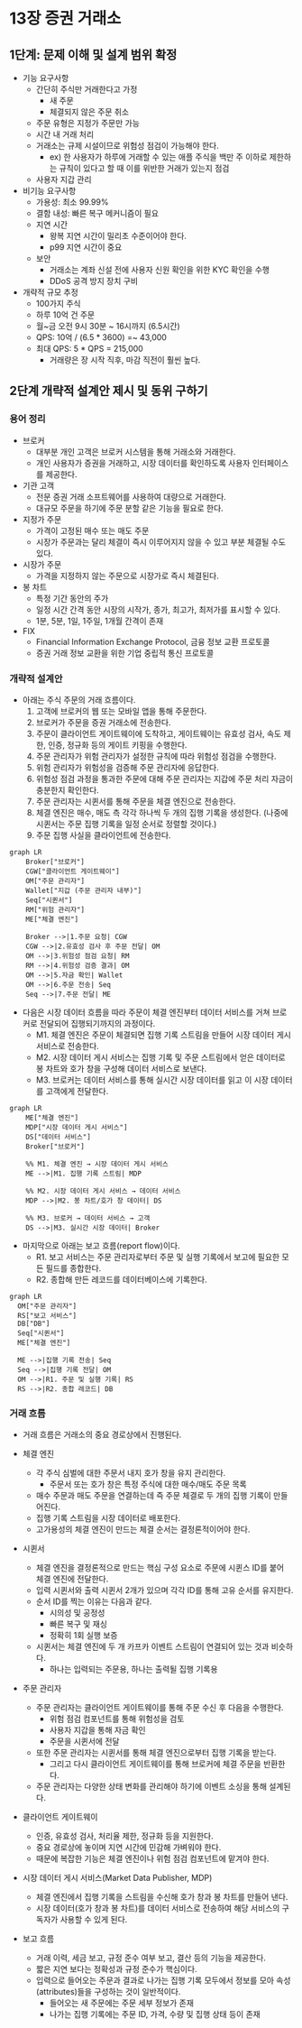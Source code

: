 # 13장 증권 거래소

## 1단계: 문제 이해 및 설계 범위 확정

- 기능 요구사항
    - 간단히 주식만 거래한다고 가정
        - 새 주문
        - 체결되지 않은 주문 취소
    - 주문 유형은 지정가 주문만 가능
    - 시간 내 거래 처리
    - 거래소는 규제 시설이므로 위험성 점검이 가능해야 한다.
        - ex) 한 사용자가 하루에 거래할 수 있는 애플 주식을 백만 주 이하로 제한하는 규칙이 있다고 할 때 이를 위반한 거래가 있는지 점검
    - 사용자 지갑 관리
- 비기능 요구사항
    - 가용성: 최소 99.99%
    - 결함 내성: 빠른 복구 메커니즘이 필요
    - 지연 시간
        - 왕복 지연 시간이 밀리초 수준이어야 한다.
        - p99 지연 시간이 중요
    - 보안
        - 거래소는 계좌 신설 전에 사용자 신원 확인을 위한 KYC 확인을 수행
        - DDoS 공격 방지 장치 구비
- 개략적 규모 추정
    - 100가지 주식
    - 하루 10억 건 주문
    - 월~금 오전 9시 30분 ~ 16시까지 (6.5시간)
    - QPS: 10억 / (6.5 * 3600) =~ 43,000
    - 최대 QPS: 5 * QPS = 215,000
        - 거래량은 장 시작 직후, 마감 직전이 훨씬 높다.

## 2단계 개략적 설계안 제시 및 동위 구하기

### 용어 정리

- 브로커
    - 대부분 개인 고객은 브로커 시스템을 통해 거래소와 거래한다.
    - 개인 사용자가 증권을 거래하고, 시장 데이터를 확인하도록 사용자 인터페이스를 제공한다.
- 기관 고객
    - 전문 증권 거래 소프트웨어를 사용하여 대량으로 거래한다.
    - 대규모 주문을 하기에 주문 분할 같은 기능을 필요로 한다.
- 지정가 주문
    - 가격이 고정된 매수 또는 매도 주문
    - 시장가 주문과는 달리 체결이 즉시 이루어지지 않을 수 있고 부분 체결될 수도 있다.
- 시장가 주문
    - 가격을 지정하지 않는 주문으로 시장가로 즉시 체결된다.
- 봉 차트
    - 특정 기간 동안의 주가
    - 일정 시간 간격 동안 시장의 시작가, 종가, 최고가, 최저가를 표시할 수 있다.
    - 1분, 5분, 1일, 1주일, 1개월 간격이 존재
- FIX
    - Financial Information Exchange Protocol, 금융 정보 교환 프로토콜
    - 증권 거래 정보 교환을 위한 기업 중립적 통신 프로토콜

### 개략적 설계안

- 아래는 주식 주문의 거래 흐름이다.
    1. 고객에 브로커의 웹 또는 모바일 앱을 통해 주문한다.
    2. 브로커가 주문을 증권 거래소에 전송한다.
    3. 주문이 클라이언트 게이트웨이에 도착하고, 게이트웨이는 유효성 검사, 속도 제한, 인증, 정규화 등의 게이트 키핑을 수행한다.
    4. 주문 관리자가 위험 관리자가 설정한 규칙에 따라 위험성 점검을 수행한다.
    5. 위험 관리자가 위험성을 검증해 주문 관리자에 응답한다.
    6. 위험성 점검 과정을 통과한 주문에 대해 주문 관리자는 지갑에 주문 처리 자금이 충분한지 확인한다.
    7. 주문 관리자는 시퀸서를 통해 주문을 체결 엔진으로 전송한다.
    8. 체결 엔진은 매수, 매도 측 각각 하나씩 두 개의 집행 기록을 생성한다. (나중에 시퀸서는 주문 집행 기록을 일정 순서로 정렬할 것이다.)
    9. 주문 집행 사실을 클라이언트에 전송한다.

```mermaid
graph LR
    Broker["브로커"]
    CGW["클라이언트 게이트웨이"]
    OM["주문 관리자"]
    Wallet["지갑 (주문 관리자 내부)"]
    Seq["시퀸서"]
    RM["위험 관리자"]
    ME["체결 엔진"]

    Broker -->|1.주문 요청| CGW
    CGW -->|2.유효성 검사 후 주문 전달| OM
    OM -->|3.위험성 점검 요청| RM
    RM -->|4.위험성 검증 결과| OM
    OM -->|5.자금 확인| Wallet
    OM -->|6.주문 전송| Seq
    Seq -->|7.주문 전달| ME

```

- 다음은 시장 데이터 흐름을 따라 주문이 체결 엔진부터 데이터 서비스를 거쳐 브로커로 전달되어 집행되기까지의 과정이다.
    - M1. 체결 엔진은 주문이 체결되면 집행 기록 스트림을 만들어 시장 데이터 게시 서비스로 전송한다.
    - M2. 시장 데이터 게시 서비스는 집행 기록 및 주문 스트림에서 얻은 데이터로 봉 차트와 호가 창을 구성해 데이터 서비스로 보낸다.
    - M3. 브로커는 데이터 서비스를 통해 실시간 시장 데이터를 읽고 이 시장 데이터를 고객에게 전달한다.

```mermaid
graph LR
    ME["체결 엔진"]
    MDP["시장 데이터 게시 서비스"]
    DS["데이터 서비스"]
    Broker["브로커"]

    %% M1. 체결 엔진 → 시장 데이터 게시 서비스
    ME -->|M1. 집행 기록 스트림| MDP

    %% M2. 시장 데이터 게시 서비스 → 데이터 서비스
    MDP -->|M2. 봉 차트/호가 창 데이터| DS

    %% M3. 브로커 → 데이터 서비스 → 고객
    DS -->|M3. 실시간 시장 데이터| Broker

```

- 마지막으로 아래는 보고 흐름(report flow)이다. 
    - R1. 보고 서비스는 주문 관리자로부터 주문 및 실행 기록에서 보고에 필요한 모든 필드를 종합한다.
    - R2. 종합해 만든 레코드를 데이터베이스에 기록한다.

```mermaid
graph LR
  OM["주문 관리자"]
  RS["보고 서비스"]
  DB["DB"]
  Seq["시퀸서"]
  ME["체결 엔진"]

  ME -->|집행 기록 전송| Seq
  Seq -->|집행 기록 전달| OM
  OM -->|R1. 주문 및 실행 기록| RS
  RS -->|R2. 종합 레코드| DB
```

### 거래 흐름

- 거래 흐름은 거래소의 중요 경로상에서 진행된다.
- 체결 엔진
  - 각 주식 심벌에 대한 주문서 내지 호가 창을 유지 관리한다.
    - 주문서 또는 호가 창은 특정 주식에 대한 매수/매도 주문 목록
  - 매수 주문과 매도 주문을 연결하는데 즉 주문 체결로 두 개의 집행 기록이 만들어진다.
  - 집행 기록 스트림을 시장 데이터로 배포한다.
  - 고가용성의 체결 엔진이 만드는 체결 순서는 결정론적이어야 한다.
- 시퀸서
  - 체결 엔진을 결정론적으로 만드는 핵심 구성 요소로 주문에 시퀸스 ID를 붙어 체결 엔진에 전달한다.
  - 입력 시퀸서와 출력 시퀸서 2개가 있으며 각각 ID를 통해 고유 순서를 유지한다.
  - 순서 ID를 찍는 이유는 다음과 같다.
    - 시의성 및 공정성
    - 빠른 복구 및 재싱
    - 정확히 1회 실행 보증
  - 시퀸서는 체결 엔진에 두 개 카프카 이벤트 스트림이 연결되어 있는 것과 비슷하다.
    - 하나는 입력되는 주문용, 하나는 출력될 집행 기록용
- 주문 관리자
  - 주문 관리자는 클라이언트 게이트웨이를 통해 주문 수신 후 다음을 수행한다.
    - 위험 점검 컴포넌트를 통해 위험성을 검토
    - 사용자 지갑을 통해 자금 확인
    - 주문을 시퀸서에 전달
  - 또한 주문 관리자는 시퀸서를 통해 체결 엔진으로부터 집행 기록을 받는다.
    - 그리고 다시 클라이언트 게이트웨이를 통해 브로커에 체결 주문을 반환한다.
  - 주문 관리자는 다양한 상태 변화를 관리해야 하기에 이벤트 소싱을 통해 설계된다.

- 클라이언트 게이트웨이
  - 인증, 유효성 검사, 처리율 제한, 정규화 등을 지원한다.
  - 중요 경로상에 놓이며 지연 시간에 민감해 가벼워야 한다.
  - 때문에 복잡한 기능은 체결 엔진이나 위험 점검 컴포넌트에 맡겨야 한다.
- 시장 데이터 게시 서비스(Market Data Publisher, MDP)
  - 체결 엔진에서 집행 기록을 스트림을 수신해 호가 창과 봉 차트를 만들어 낸다.
  - 시장 데이터(호가 창과 봉 차트)를 데이터 서비스로 전송하여 해당 서비스의 구독자가 사용할 수 있게 된다.
- 보고 흐름
  - 거래 이력, 세금 보고, 규정 준수 여부 보고, 결산 등의 기능을 제공한다.
  - 짧은 지연 보다는 정확성과 규정 준수가 핵심이다.
  - 입력으로 들어오는 주문과 결과로 나가는 집행 기록 모두에서 정보를 모아 속성(attributes)들을 구성하는 것이 일반적이다.
    - 들어오는 새 주문에는 주문 세부 정보가 존재
    - 나가는 집행 기록에는 주문 ID, 가격, 수량 및 집행 상태 등이 존재
